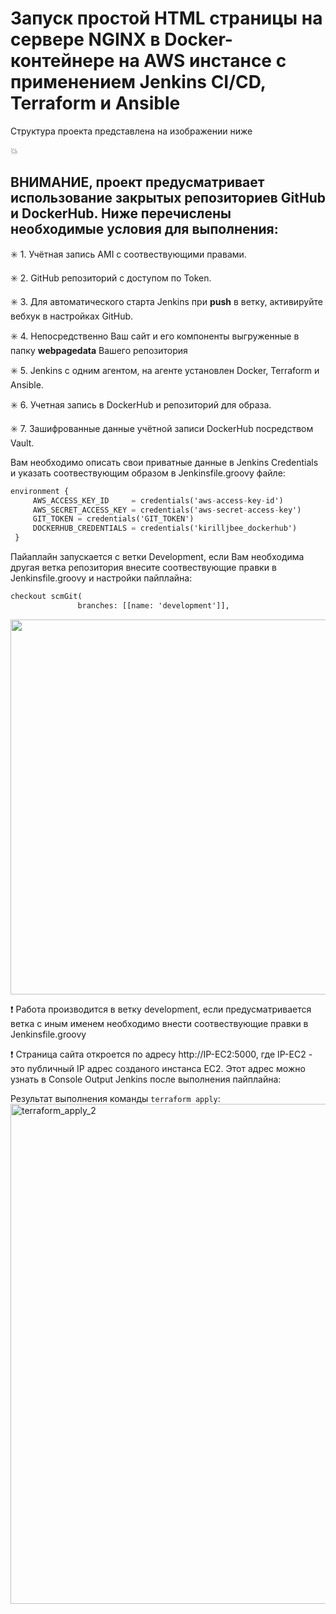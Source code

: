 # Запуск простой HTML cтраницы на сервере NGINX в Docker-контейнере на AWS инстансе c применением Jenkins CI/CD, Terraform и Ansible

Структура проекта представлена на изображении ниже

:boom: 
## ВНИМАНИЕ, проект предусматривает использование закрытых репозиториев GitHub и  DockerHub. Ниже перечислены необходимые условия для выполнения:

:eight_spoked_asterisk: 1. Учётная запись AMI с соотвествующими правами.

:eight_spoked_asterisk: 2. GitHub репозиторий с доступом по Token.

:eight_spoked_asterisk: 3. Для автоматического старта Jenkins при **push** в ветку, активируйте вебхук в настройках GitHub.

:eight_spoked_asterisk: 4. Непосредственно Ваш сайт и его компоненты выгруженные в папку **webpagedata** Вашего репозитория

:eight_spoked_asterisk: 5. Jenkins с одним агентом, на агенте установлен Docker, Terraform и Ansible.

:eight_spoked_asterisk: 6. Учетная запись в DockerHub и репозиторий для образа.

:eight_spoked_asterisk: 7. Зашифрованные данные учётной записи DockerHub посредством Vault.

Вам необходимо описать свои приватные данные в Jenkins Credentials и  указать соотвествующим образом в Jenkinsfile.groovy файле: 

   ```tf
   environment {
        AWS_ACCESS_KEY_ID     = credentials('aws-access-key-id')
        AWS_SECRET_ACCESS_KEY = credentials('aws-secret-access-key')
        GIT_TOKEN = credentials('GIT_TOKEN')
        DOCKERHUB_CREDENTIALS = credentials('kirilljbee_dockerhub')
    }
   ```
Пайаплайн запускается с ветки Development, если Вам необходима другая ветка репозитория внесите соотвествующие правки в Jenkinsfile.groovy и настройки пайплайна:

```tf
checkout scmGit(
               branches: [[name: 'development']],
```
<img width="600" src="https://github.com/KirillJBee/diplomataskbeta/assets/77605315/3153df83-0e7f-46cb-81b1-cdebe3d8493a">

:exclamation: Работа производится в ветку development, если предусматривается ветка с иным именем необходимо внести соотвествующие правки в Jenkinsfile.groovy

:exclamation: Страница сайта откроется по адресу http://IP-EC2:5000, где IP-EC2 - это публичный IP адрес созданого инстанса EC2.
Этот адрес можно узнать в Console Output Jenkins после выполнения пайплайна:



Результат выполнения команды `terraform apply`:
<img width="800" alt="terraform_apply_2" src="https://github.com/KirillJBee/terraform_project/assets/77605315/62de4411-d0dd-45c4-89c7-2075d5353c3e">
